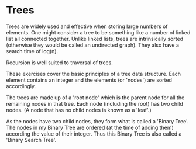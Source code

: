 <h1>Trees</h1>

Trees are widely used and effective when storing large numbers of elements.
One might consider a tree to be something like a number of linked list all connected together.
Unlike linked lists, trees are intrinsically sorted (otherwise they would be called
an undirected graph). They also have a search time of log(n).

Recursion is well suited to traversal of trees.

These exercises cover the basic principles of a tree data structure. Each element contains an integer and the elements (or 'nodes') are sorted accordingly.

The trees are made up of a 'root node' which is the parent node for all the remaining nodes in that tree.
Each node (including the root) has two child nodes. (A node that has no child nodes is known as a 'leaf'.)

As the nodes have two child nodes, they form what is called a 'Binary Tree'.
The nodes in my Binary Tree are ordered (at the time of adding them) according the value of their integer.
Thus this Binary Tree is also called a 'Binary Search Tree'.
